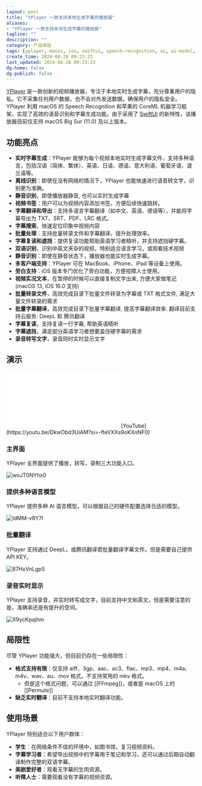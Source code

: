 ```yaml
---
layout: post
title: "YPlayer 一款支持本地生成字幕的播放器"
aliases:
- "YPlayer 一款支持本地生成字幕的播放器"
tagline: ""
description: ""
category: 产品体验
tags: [yplayer, macos, ios, swiftui, speech-recognition, ai, ai-model, ai-transcript, transcript, subtitle, subtitle-transcript]
create_time: 2024-08-28 09:23:23
last_updated: 2024-08-28 09:23:23
dg-home: false
dg-publish: false
---
```


[YPlayer](https://www.engineerdraft.com/yplayer/) 是一款创新的视频播放器，专注于本地实时生成字幕，充分尊重用户的隐私。它不采集任何用户数据，也不会对外发送数据，确保用户的隐私安全。YPlayer 利用 macOS 的 Speech Recognition 和苹果的 CoreML 机器学习框架，实现了高效的语音识别和字幕生成功能。由于采用了 [SwiftUI](https://developer.apple.com/xcode/swiftui/) 的新特性，该播放器目前仅支持 macOS Big Sur (11.0) 及以上版本。

## 功能亮点

- **实时字幕生成**：YPlayer 能够为每个视频本地实时生成字幕文件，支持多种语言，包括汉语（简体、繁体）、英语、日语、德语、意大利语、葡萄牙语、波兰语等。
- **离线识别**：即使在没有网络的情况下，YPlayer 也能快速进行语音转文字，识别更为准确。
- **静音识别**，即使播放器静音, 也可以实时生成字幕
- **视频书签**：用户可以为视频内容添加书签，方便后续快速跳转。
- **字幕翻译和导出**：支持多语言字幕翻译（如中文、英语、德语等），并能将字幕导出为 TXT、SRT、PDF、LRC 格式。
- **字幕搜索**，快速定位印象中视频内容
- **批量处理**：支持批量转录文件和字幕翻译，提升处理效率。
- **字幕复读和遮挡**：提供复读功能帮助英语学习者精听，并支持遮挡硬字幕。
- **双语识别**，识别中英文夹杂的视频，特别适合语言学习，或观看技术视频
- **静音识别**：即使在静音状态下，播放器也能实时生成字幕。
- **多客户端支持**：YPlayer 可在 MacBook、iPhone、iPad 等设备上使用。
- **旁白支持**：iOS 版本专门优化了旁白功能，方便视障人士使用。
- **视频实况文本**，在暂停的时候可以直接复制文字出来, 方便大家做笔记 (macOS 13, iOS 16.0 支持)
- **批量转录文件**，高效完成目录下批量文件转录为字幕或 TXT 格式文件, 满足大量文件转录的需求
- **批量字幕翻译**，高效完成目录下批量字幕翻译, 提高字幕翻译效率. 翻译目前支持云服务: DeepL 和 腾讯翻译
- **字幕复读**，支持复读一行字幕, 帮助英语精听
- **字幕遮挡**，满足部分英语学习者想要盖住硬字幕的需求
- **录音转写文字**，录音同时实时显示文字

## 演示

<iframe src="//player.bilibili.com/player.html?bvid=BV18JsMebEag&page=1" scrolling="no" border="0" frameborder="no" framespacing="0" allowfullscreen="true"> </iframe>
[YouTube](https://youtu.be/DkwObd3UiAM?si=-fteVXXs9oKXnNF0)

### 主界面

YPlayer 主界面提供了播放，转写，录制三大功能入口。

![woJT0NYhx0](https://pic.einverne.info/images/woJT0NYhx0.png)

### 提供多种语言模型

YPlayer 提供多种 AI 语言模型，可以根据自己的硬件配置选择合适的模型。

![IdMM-vRY7I](https://pic.einverne.info/images/IdMM-vRY7I.png)

### 批量翻译

YPlayer 支持通过 DeepL，或腾讯翻译君批量翻译字幕文件。但是需要自己提供 API KEY。

![87HxVnLgp5](https://pic.einverne.info/images/87HxVnLgp5.png)

### 录音实时显示

YPlayer 支持录音，并实时转写成文字，目前支持中文和英文，但是需要注意的是，准确率还是有提升的空间。

![X9ycKpajhm](https://pic.einverne.info/images/X9ycKpajhm.png)

## 局限性

尽管 YPlayer 功能强大，但目前仍存在一些局限性：

- **格式支持有限**：仅支持 aiff、3gp、aac、ac3、flac、mp3、mp4、m4a、m4v、wav、au、mov 格式，不支持常用的 mkv 格式。
  - 但是这个格式问题，可以通过 [[FFmpeg]]，或者是 macOS 上的 [[Permute]]
- **缺乏实时翻译**：目前不支持本地实时翻译功能。

## 使用场景

YPlayer 特别适合以下用户群体：

- **学生**：在网络条件不佳的环境中，如图书馆，复习视频资料。
- **字幕学习者**：希望导出视频中的字幕用于笔记和学习，还可以通过后期自动翻译制作完整的双语字幕。
- **美剧爱好者**：观看无字幕的生肉资源。
- **听障人士**：需要观看没有字幕的视频资源。
